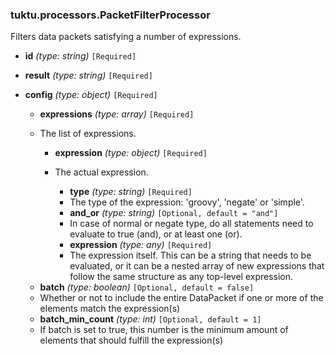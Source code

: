 ### tuktu.processors.PacketFilterProcessor
Filters data packets satisfying a number of expressions.

  * **id** *(type: string)* `[Required]`

  * **result** *(type: string)* `[Required]`

  * **config** *(type: object)* `[Required]`

    * **expressions** *(type: array)* `[Required]`
    - The list of expressions.

      * **expression** *(type: object)* `[Required]`
      - The actual expression.

        * **type** *(type: string)* `[Required]`
        - The type of the expression: 'groovy', 'negate' or 'simple'.

        * **and_or** *(type: string)* `[Optional, default = "and"]`
        - In case of normal or negate type, do all statements need to evaluate to true (and), or at least one (or).

        * **expression** *(type: any)* `[Required]`
        - The expression itself. This can be a string that needs to be evaluated, or it can be a nested array of new expressions that follow the same structure as any top-level expression.

    * **batch** *(type: boolean)* `[Optional, default = false]`
    - Whether or not to include the entire DataPacket if one or more of the elements match the expression(s)

    * **batch_min_count** *(type: int)* `[Optional, default = 1]`
    - If batch is set to true, this number is the minimum amount of elements that should fulfill the expression(s)

